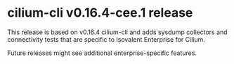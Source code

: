 # cilium-cli v0.16.4-cee.1 release

This release is based on v0.16.4 cilium-cli and adds sysdump collectors and connectivity tests that are specific to Isovalent Enterprise for Cilium.

Future releases might see additional enterprise-specific features.
